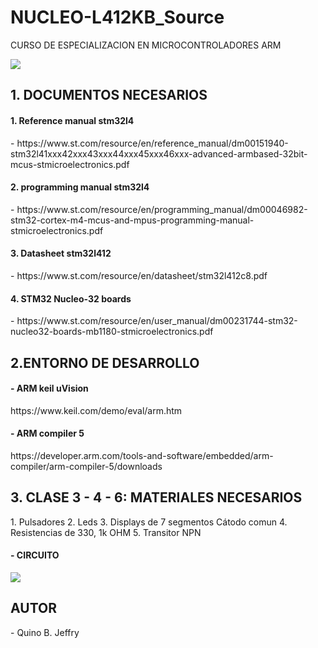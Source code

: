 # NUCLEO-L412KB_Source
 CURSO DE ESPECIALIZACION EN MICROCONTROLADORES ARM

<img src="https://www.st.com/bin/ecommerce/api/image.PF266995.en.feature-description-include-personalized-no-cpn-medium.jpg">

<h2> 1. DOCUMENTOS NECESARIOS</h2>
<h4>1. Reference manual stm32l4</h4>
- https://www.st.com/resource/en/reference_manual/dm00151940-stm32l41xxx42xxx43xxx44xxx45xxx46xxx-advanced-armbased-32bit-mcus-stmicroelectronics.pdf
<h4>2. programming manual stm32l4</h4>
- https://www.st.com/resource/en/programming_manual/dm00046982-stm32-cortex-m4-mcus-and-mpus-programming-manual-stmicroelectronics.pdf
<h4>3. Datasheet stm32l412</h4>
- https://www.st.com/resource/en/datasheet/stm32l412c8.pdf
 <h4>4. STM32 Nucleo-32 boards</h4>
 - https://www.st.com/resource/en/user_manual/dm00231744-stm32-nucleo32-boards-mb1180-stmicroelectronics.pdf
 <h2>2.ENTORNO DE DESARROLLO</h2>
 <h4>- ARM keil uVision</h4></h4>
 https://www.keil.com/demo/eval/arm.htm
 <h4>- ARM compiler 5 </h4>
 https://developer.arm.com/tools-and-software/embedded/arm-compiler/arm-compiler-5/downloads
 
 <h2>3. CLASE 3 - 4 - 6: MATERIALES NECESARIOS </h2>
 1. Pulsadores
 2. Leds
 3. Displays de 7 segmentos Cátodo comun
 4. Resistencias de 330, 1k OHM
 5. Transitor NPN

<h4>- CIRCUITO </h4>
 <img src="https://user-images.githubusercontent.com/47931397/124375187-75704900-dc66-11eb-9afd-b8750da774bd.png">


<h2>AUTOR</h2>
- Quino B. Jeffry
